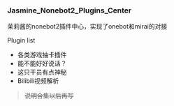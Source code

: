 ### Jasmine_Nonebot2_Plugins_Center 

茉莉酱的nonebot2插件中心，实现了onebot和mirai的对接

Plugin list

+ 各类游戏抽卡插件
+ 能不能好好说话？
+ 这只干员有点神秘
+ Bilibili视频解析

> ~~说明合集以后再写~~

